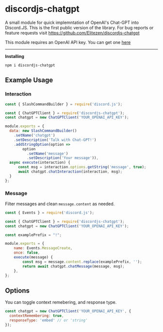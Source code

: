 # discordjs-chatgpt

A small module for quick implemntation of OpenAI's Chat-GPT into Discord.JS. This is the first public version of the library. For bug reports or feature requests visit https://github.com/Elitezen/discordjs-chatgpt

This module requires an OpenAI API key. You can get one [here](https://platform.openai.com/account/api-keys)

---

**Installing**

```ssh
npm i discordjs-chatgpt
```

## Example Usage

### Interaction

```js
const { SlashCommandBuilder } = require('discord.js');

const { ChatGPTClient } = require('discordjs-chatgpt');
const chatgpt = new ChatGPTClient('YOUR_OPENAI_API_KEY');

module.exports = {
  data: new SlashCommandBuilder()
    .setName('chatgpt')
    .setDescription('Talk with Chat-GPT!')
    .addStringOption(option =>
        option
          .setName('message')
          .setDescription('Your message')),
  async execute(interaction) {
      const msg = interaction.options.getString('message', true);
      await chatgpt.chatInteraction(interaction, msg);
  }
};
```

### Message

Filter messages and clean `message.content` as needed.

```js
const { Events } = require('discord.js');

const { ChatGPTClient } = require('discordjs-chatgpt');
const chatgpt = new ChatGPTClient('YOUR_OPENAI_API_KEY');

const examplePrefix = "!";

module.exports = {
	name: Events.MessageCreate,
	once: false,
	execute(message) {
        const msg = message.content.replace(examplePrefix, '');
		return await chatgpt.chatMessage(message, msg);
	},
};
```

## Options

You can toggle context remebering, and response type.

```js
const chatgpt = new ChatGPTClient('YOUR_OPENAI_API_KEY', {
  contextRemembering: true,
  responseType: 'embed' // or 'string'
});
```